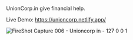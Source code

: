 UnionCorp.in give financial help.

Live Demo: https://unioncorp.netlify.app/

![FireShot Capture 006 - Unioncorp in - 127 0 0 1](https://github.com/PrinceKashyap08/UNIONCORP.COM/assets/153056595/f9d3f735-627b-4651-9f3d-d73f588c2791)
